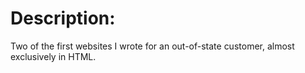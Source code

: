 # Description:  
Two of the first websites I wrote for an out-of-state customer, almost exclusively in HTML.